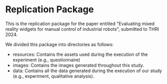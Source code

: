 # Replication Package
This is the replication package for the paper entitled "Evaluating mixed reality widgets for manual control of industrial robots", submitted to THRI 2024.

We divided this package into directories as follows:
- resources: Contains the assets used during the execution of the experiment (e.g., questionnaire)
- images: Contains the images generated throughout this study.
- data: Contains all the data generated during the execution of our study (e.g., experiment, qualitative analysis). 
